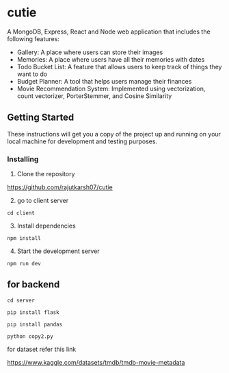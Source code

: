 # cutie

A MongoDB, Express, React and Node web application that includes the following features:

- Gallery: A place where users can store their images
- Memories: A place where users have all their memories with dates
- Todo Bucket List: A feature that allows users to keep track of things they want to do
- Budget Planner: A tool that helps users manage their finances
- Movie Recommendation System: Implemented using vectorization, count vectorizer, PorterStemmer, and Cosine Similarity

## Getting Started

These instructions will get you a copy of the project up and running on your local machine for development and testing purposes.

### Installing

1. Clone the repository

https://github.com/rajutkarsh07/cutie

2. go to client server

```
cd client
```

3. Install dependencies

```
npm install
```

4. Start the development server

```
npm run dev
```

## for backend

```
cd server
```

```
pip install flask

pip install pandas

python copy2.py
```

for dataset refer this link

https://www.kaggle.com/datasets/tmdb/tmdb-movie-metadata
